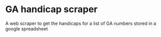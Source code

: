 # GA handicap scraper
A web scraper to get the handicaps for a list of GA numbers stored in a google spreadsheet
